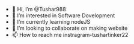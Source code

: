 - 👋 Hi, I’m @Tushar988
- 👀 I’m interested in Software Dovelopment
- 🌱 I’m currently learning nodeJS
- 💞️ I’m looking to collaborate on making website
- 📫 How to reach me instragram-tushartinker22

<!---
Tushar988/Tushar988 is a ✨ special ✨ repository because its `README.md` (this file) appears on your GitHub profile.
You can click the Preview link to take a look at your changes.
--->
